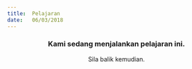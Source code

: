 ```yaml
---
title:  Pelajaran
date:   06/03/2018
---
```


### <center>Kami sedang menjalankan pelajaran ini.</center>
<center>Sila balik kemudian.</center>